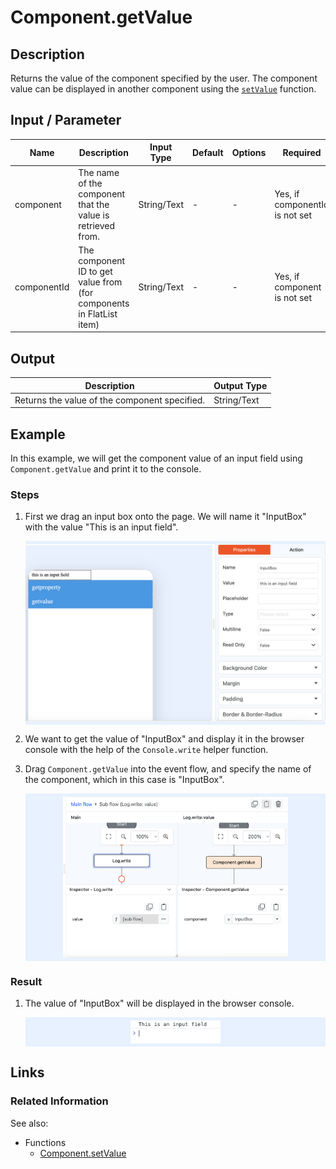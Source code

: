 # Component.getValue

## Description

Returns the value of the component specified by the user. The component value can be displayed in another component using the [`setValue`](./setValue) function.

## Input / Parameter

| Name        | Description                                                          | Input Type  | Default | Options | Required                       |
|-------------|----------------------------------------------------------------------|-------------|---------|---------|--------------------------------|
| component   | The name of the component that the value is retrieved from.          | String/Text | -       | -       | Yes, if componentId is not set |
| componentId | The component ID to get value from (for components in FlatList item) | String/Text | -       | -       | Yes, if component is not set   |


## Output

| Description                                   | Output Type |
|-----------------------------------------------|-------------|
| Returns the value of the component specified. | String/Text |


## Example

In this example, we will get the component value of an input field using `Component.getValue` and print it to the console. 

### Steps

1. First we drag an input box onto the page. We will name it "InputBox" with the value "This is an input field".

    <div style="display:flex; align-items:center; justify-content:center; background-color: #E7F1FF;">
        <img src="./getValue-step-1.png"
        style="width: 100%; padding: 5px;"/>
    </div>

2. We want to get the value of "InputBox" and display it in the browser console with the help of the `Console.write` helper function. 
3. Drag `Component.getValue` into the event flow, and specify the name of the component, which in this case is "InputBox".

    <div style="display:flex; align-items:center; justify-content:center; background-color: #E7F1FF;">
        <img src="./getValue-step-2.png"
        style="width: 75%; padding: 5px;"/>
    </div>


### Result

1. The value of "InputBox" will be displayed in the browser console.

    <div style="display:flex; align-items:center; justify-content:center; background-color: #E7F1FF;">
        <img src="./getValue-result-1.png"
        style="width: 30%; padding: 5px;"/>
    </div>

## Links

### Related Information

See also:

- Functions
    - [Component.setValue](/document/client/gitbook/2-5-actions-and-visual-logic/action-reference/react-native/Component/setValue/)
